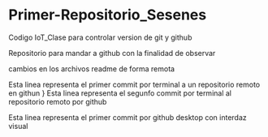 # Primer-Repositorio_Sesenes
Codigo IoT_Clase para controlar version de git y github 

Repositorio para mandar a github con la finalidad de observar

cambios en los archivos readme de forma remota 

Esta linea representa el primer commit por terminal a un repositorio remoto en githun }
Esta linea representa el segunfo commit por terminal al repositorio remoto por github

Esta linea representa el primer commit por github desktop con interdaz visual
